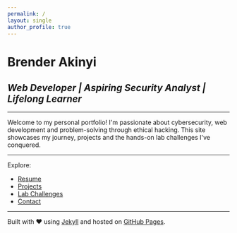 ```yaml
---
permalink: /
layout: single
author_profile: true
---
```


# **Brender Akinyi**  
## _Web Developer | Aspiring Security Analyst | Lifelong Learner_

---

Welcome to my personal portfolio! I'm passionate about cybersecurity, web development and problem-solving through ethical hacking. This site showcases my journey, projects and the hands-on lab challenges I've conquered.

---

Explore:
- [Resume](../resume/)
- [Projects](../projects/)
- [Lab Challenges](../lab_challenges/)
- [Contact](../contact/)
  
---







Built with ❤️ using [Jekyll](https://jekyllrb.com) and hosted on [GitHub Pages](https://pages.github.com).
